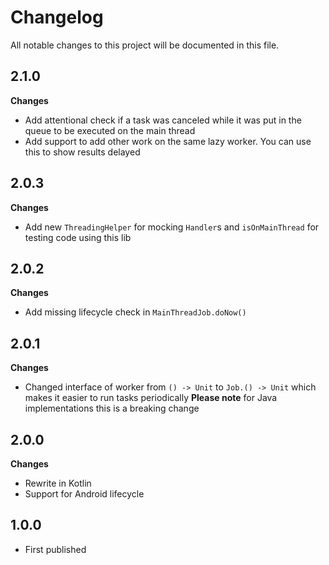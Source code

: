 # Changelog
All notable changes to this project will be documented in this file.

## 2.1.0

**Changes**

- Add attentional check if a task was canceled while it was put in the queue to be executed on the main thread
- Add support to add other work on the same lazy worker. You can use this to show results delayed

## 2.0.3

**Changes**

- Add new `ThreadingHelper` for mocking `Handler`s and `isOnMainThread` for testing code using this lib

## 2.0.2

**Changes**

- Add missing lifecycle check in `MainThreadJob.doNow()`

## 2.0.1

**Changes**

- Changed interface of worker from `() -> Unit` to `Job.() -> Unit` which makes it easier to run tasks periodically
**Please note** for Java implementations this is a breaking change

## 2.0.0

**Changes**

- Rewrite in Kotlin
- Support for Android lifecycle

## 1.0.0
- First published